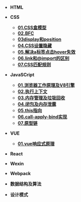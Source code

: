 * **HTML**

  

* **CSS**
  
  * [**01.CSS盒模型**](/CSS/01.CSS盒模型/01.CSS盒模型)
  * [**02.BFC**](/CSS/02.BFC/02.BFC)
  * [**03display和position**](/CSS/03.display和position/03.display和position)
  * [**04.CSS设置隐藏**](/CSS/04.CSS设置隐藏/04.CSS设置隐藏)
  * [**05.解决a标签点击hover失效**](/CSS/05.解决a标签点击hover失效/05.解决a标签点击hover失效)
  * [**06.link和@import的区别**](/CSS/06.link和@import的区别/06.link和@import的区别)
  * [**07.CSS匹配规则**](/CSS/07.CSS匹配规则/07.CSS匹配规则)
  
* **JavaSCript**

  * [**01.浏览器工作原理及V8引擎**](/JavaScript/01.浏览器工作原理及V8引擎/01.浏览器工作原理及V8引擎)
  * [**02.执行上下文**](/JavaScript/02.执行上下文/02.执行上下文)
  * [**03.内存管理及垃圾回收**](/JavaScript/03.内存管理及垃圾回收/03.内存管理及垃圾回收)
  * [**04.闭包及内存泄露**](/JavaScript/04.闭包及内存泄露/04.闭包及内存泄露)
  * [**05.this指向**](/JavaScript/05.this指向/05.this指向)
  * [**06.call-apply-bind实现**](/JavaScript/06.call-apply-bind实现/06.call-apply-bind实现)
  * [**07.原型链**](/JavaScript/07.原型链/07.原型链)

  

* **VUE**

  * [**01.vue响应式原理**](/Vue/01.vue响应式原理/01.vue响应式原理)

  

* **React**

  

* **Wexin**

  

* **Webpack**

  

* **数据结构及算法**

  

* **设计模式**

  